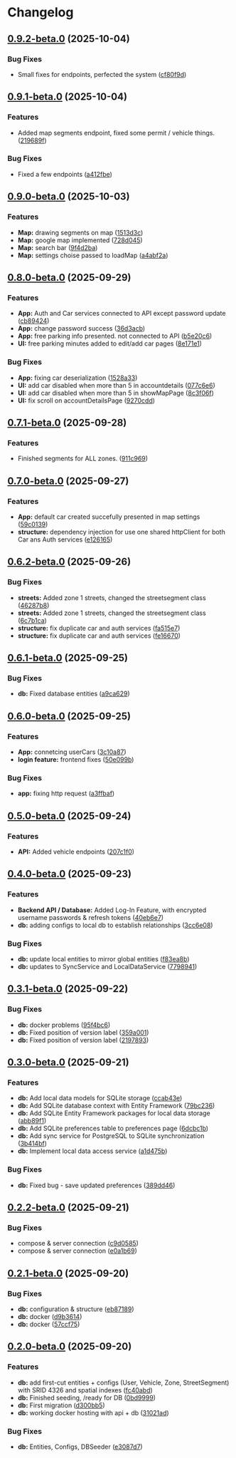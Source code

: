 # Changelog

## [0.9.2-beta.0](https://github.com/gwchar2/ParkSpotTLV/compare/v0.9.1-beta.0...v0.9.2-beta.0) (2025-10-04)


### Bug Fixes

* Small fixes for endpoints, perfected the system ([cf80f9d](https://github.com/gwchar2/ParkSpotTLV/commit/cf80f9dd2616aa2085575e693a57bd1da859fefa))

## [0.9.1-beta.0](https://github.com/gwchar2/ParkSpotTLV/compare/v0.9.0-beta.0...v0.9.1-beta.0) (2025-10-04)


### Features

* Added map segments endpoint, fixed some permit / vehicle things. ([219689f](https://github.com/gwchar2/ParkSpotTLV/commit/219689fe7731d5d96c23d25cbadb5d6566195795))


### Bug Fixes

* Fixed a few endpoints ([a412fbe](https://github.com/gwchar2/ParkSpotTLV/commit/a412fbe4b588b4e70a20b0bfa7bae1c41e9d82bb))

## [0.9.0-beta.0](https://github.com/gwchar2/ParkSpotTLV/compare/v0.8.0-beta.0...v0.9.0-beta.0) (2025-10-03)


### Features

* **Map:** drawing segments on map ([1513d3c](https://github.com/gwchar2/ParkSpotTLV/commit/1513d3c7848e049d1548f749f6bbfea3ba0a3d77))
* **Map:** google map implemented ([728d045](https://github.com/gwchar2/ParkSpotTLV/commit/728d045b89b9a6ce624d6550df220e4fd61532b5))
* **Map:** search bar ([9f4d2ba](https://github.com/gwchar2/ParkSpotTLV/commit/9f4d2baef1efbc9783127f7aab831622bab4fb3b))
* **Map:** settings choise passed to loadMap ([a4abf2a](https://github.com/gwchar2/ParkSpotTLV/commit/a4abf2a1bdea7abe1fd2c819ab257205ca8041b7))

## [0.8.0-beta.0](https://github.com/gwchar2/ParkSpotTLV/compare/v0.7.1-beta.0...v0.8.0-beta.0) (2025-09-29)


### Features

* **App:** Auth and Car services connected to API except password update ([cb89424](https://github.com/gwchar2/ParkSpotTLV/commit/cb894246e6cf3382a8537e9dc85f491bb6ffe59c))
* **App:** change password success ([36d3acb](https://github.com/gwchar2/ParkSpotTLV/commit/36d3acb3253dd3d94890428448eb21722eef7016))
* **App:** free parking info presented. not connected to API ([b5e20c6](https://github.com/gwchar2/ParkSpotTLV/commit/b5e20c66b49e78a88619e7e7338a693cb836201e))
* **UI:** free parking minutes added to edit/add car pages ([8e171e1](https://github.com/gwchar2/ParkSpotTLV/commit/8e171e1d7972cc29244a4140fd4809bc4e865399))


### Bug Fixes

* **App:** fixing car deserialization ([1528a33](https://github.com/gwchar2/ParkSpotTLV/commit/1528a3300b46a94b6e550706392af4f7d8c22374))
* **UI:** add car disabled when more than 5 in accountdetails ([077c6e6](https://github.com/gwchar2/ParkSpotTLV/commit/077c6e63c41e162db0a00d0b88fdc03634d9decd))
* **UI:** add car disabled when more than 5 in showMapPage ([8c3f06f](https://github.com/gwchar2/ParkSpotTLV/commit/8c3f06fd6fbacc68241533d6823b8f5afb817aea))
* **UI:** fix scroll on accountDetailsPage ([9270cdd](https://github.com/gwchar2/ParkSpotTLV/commit/9270cddb626741fd7491e95ca70bc336d12e8a55))

## [0.7.1-beta.0](https://github.com/gwchar2/ParkSpotTLV/compare/v0.7.0-beta.0...v0.7.1-beta.0) (2025-09-28)


### Features

* Finished segments for ALL zones. ([911c969](https://github.com/gwchar2/ParkSpotTLV/commit/911c969938289c4de3259412b4c021967c5b5beb))

## [0.7.0-beta.0](https://github.com/gwchar2/ParkSpotTLV/compare/v0.6.2-beta.0...v0.7.0-beta.0) (2025-09-27)


### Features

* **App:** default car created succefully presented in map settings ([59c0139](https://github.com/gwchar2/ParkSpotTLV/commit/59c01399dc89a639a4580471b41bbed734916d39))
* **structure:** dependency injection for use one shared httpClient for both Car ans Auth services ([e126165](https://github.com/gwchar2/ParkSpotTLV/commit/e12616502d10460b30dae8468b3531f21463fc51))

## [0.6.2-beta.0](https://github.com/gwchar2/ParkSpotTLV/compare/v0.6.1-beta.0...v0.6.2-beta.0) (2025-09-26)


### Bug Fixes

* **streets:** Added zone 1 streets, changed the streetsegment class ([46287b8](https://github.com/gwchar2/ParkSpotTLV/commit/46287b8d2d20685e2b5893cc0d6258ead8b21ea8))
* **streets:** Added zone 1 streets, changed the streetsegment class ([6c7b1ca](https://github.com/gwchar2/ParkSpotTLV/commit/6c7b1ca4e5f2593e20e13cc0ef74ec88e80c9d99))
* **structure:** fix duplicate car and auth services ([fa515e7](https://github.com/gwchar2/ParkSpotTLV/commit/fa515e7cb57391d374a834b2e8de42f29e058f99))
* **structure:** fix duplicate car and auth services ([fe16670](https://github.com/gwchar2/ParkSpotTLV/commit/fe166709f45c58f5c0b17087e131bc7d18548966))

## [0.6.1-beta.0](https://github.com/gwchar2/ParkSpotTLV/compare/v0.6.0-beta.0...v0.6.1-beta.0) (2025-09-25)


### Bug Fixes

* **db:** Fixed database entities ([a9ca629](https://github.com/gwchar2/ParkSpotTLV/commit/a9ca62923c867203a6a1bda52038b24c6ed5eb4b))

## [0.6.0-beta.0](https://github.com/gwchar2/ParkSpotTLV/compare/v0.5.0-beta.0...v0.6.0-beta.0) (2025-09-25)


### Features

* **App:** connetcing userCars ([3c10a87](https://github.com/gwchar2/ParkSpotTLV/commit/3c10a87438e8c36c37c91b036254e12c213532db))
* **login feature:** frontend fixes ([50e099b](https://github.com/gwchar2/ParkSpotTLV/commit/50e099b1f0fcf33e3d4dd6f0c19c0c1f388fba15))


### Bug Fixes

* **app:** fixing http request ([a3ffbaf](https://github.com/gwchar2/ParkSpotTLV/commit/a3ffbaf6ceb802e76c629293ec0f50ae1ebe779b))

## [0.5.0-beta.0](https://github.com/gwchar2/ParkSpotTLV/compare/v0.4.0-beta.0...v0.5.0-beta.0) (2025-09-24)


### Features

* **API:** Added vehicle endpoints ([207c1f0](https://github.com/gwchar2/ParkSpotTLV/commit/207c1f04523914d2af8fb36cd5d738805f09669d))

## [0.4.0-beta.0](https://github.com/gwchar2/ParkSpotTLV/compare/v0.3.1-beta.0...v0.4.0-beta.0) (2025-09-23)


### Features

* **Backend API / Database:** Added Log-In Feature, with encrypted username passwords & refresh tokens ([40eb6e7](https://github.com/gwchar2/ParkSpotTLV/commit/40eb6e762fb701780f1a62e352a25d94db9f845f))
* **db:** adding configs to local db to establish relationships ([3cc6e08](https://github.com/gwchar2/ParkSpotTLV/commit/3cc6e08713f4c549da046ba1e8e1274f8edd6d95))


### Bug Fixes

* **db:** update local entities to mirror global entities ([f83ea8b](https://github.com/gwchar2/ParkSpotTLV/commit/f83ea8bb72b044e9981b7f61f9bc191d964c7be2))
* **db:** updates to SyncService and LocalDataService ([7798941](https://github.com/gwchar2/ParkSpotTLV/commit/77989416eb2308d285516dac898ad8b91c2c1662))

## [0.3.1-beta.0](https://github.com/gwchar2/ParkSpotTLV/compare/v0.3.0-beta.0...v0.3.1-beta.0) (2025-09-22)


### Bug Fixes

* **db:** docker problems ([95f4bc6](https://github.com/gwchar2/ParkSpotTLV/commit/95f4bc6bf141b0e9baa3b3923b16aa153a11c486))
* **db:** Fixed position of version label ([359a001](https://github.com/gwchar2/ParkSpotTLV/commit/359a0018e29d5418be13ca030a19e8e1963dab3b))
* **db:** Fixed position of version label ([2197893](https://github.com/gwchar2/ParkSpotTLV/commit/219789335e3672ed4129d9e06166f6ac51b8ab26))

## [0.3.0-beta.0](https://github.com/gwchar2/ParkSpotTLV/compare/v0.2.2-beta.0...v0.3.0-beta.0) (2025-09-21)


### Features

* **db:** Add local data models for SQLite storage ([ccab43e](https://github.com/gwchar2/ParkSpotTLV/commit/ccab43e0b377251e46a8caf6f3e52e31a42a3ae3))
* **db:** Add SQLite database context with Entity Framework ([79bc236](https://github.com/gwchar2/ParkSpotTLV/commit/79bc2362191af603fc2dcee86b5fb6674e8dadd3))
* **db:** Add SQLite Entity Framework packages for local data storage ([abb89f1](https://github.com/gwchar2/ParkSpotTLV/commit/abb89f1529b2df4fc4e657e87550c5d496584734))
* **db:** Add SQLite preferences table to preferences page ([6dcbc1b](https://github.com/gwchar2/ParkSpotTLV/commit/6dcbc1bf45ae7045e1808fb7d1887b307f86994f))
* **db:** Add sync service for PostgreSQL to SQLite synchronization ([3b414bf](https://github.com/gwchar2/ParkSpotTLV/commit/3b414bf89d9ee4376fc4384d70d7c329153d4cfd))
* **db:** Implement local data access service ([a1d475b](https://github.com/gwchar2/ParkSpotTLV/commit/a1d475b6c264b1748977f85891f6de1ebe580e4e))


### Bug Fixes

* **db:** Fixed bug - save updated preferences ([389dd46](https://github.com/gwchar2/ParkSpotTLV/commit/389dd4693de8adf58a1c0411f313603d26f8afc2))

## [0.2.2-beta.0](https://github.com/gwchar2/ParkSpotTLV/compare/v0.2.1-beta.0...v0.2.2-beta.0) (2025-09-21)


### Bug Fixes

* compose & server connection ([c9d0585](https://github.com/gwchar2/ParkSpotTLV/commit/c9d05857690114fa43b1fea161cd390cad3a1c2b))
* compose & server connection ([e0a1b69](https://github.com/gwchar2/ParkSpotTLV/commit/e0a1b691f6aba8b5b0e83f7f483bae141c18b029))

## [0.2.1-beta.0](https://github.com/gwchar2/ParkSpotTLV/compare/v0.2.0-beta.0...v0.2.1-beta.0) (2025-09-20)


### Bug Fixes

* **db:** configuration & structure ([eb87189](https://github.com/gwchar2/ParkSpotTLV/commit/eb871890b02eac14fdf0a1bef23b2fd54c290ab8))
* **db:** docker ([d9b3614](https://github.com/gwchar2/ParkSpotTLV/commit/d9b3614297402715c349657f6c6e791433a9fc1f))
* **db:** docker ([57ccf75](https://github.com/gwchar2/ParkSpotTLV/commit/57ccf758984c568dec39747b6fb2eaf916447f6d))

## [0.2.0-beta.0](https://github.com/gwchar2/ParkSpotTLV/compare/v0.1.0-beta.0...v0.2.0-beta.0) (2025-09-20)


### Features

* **db:** add first-cut entities + configs (User, Vehicle, Zone, StreetSegment) with SRID 4326 and spatial indexes ([fc40abd](https://github.com/gwchar2/ParkSpotTLV/commit/fc40abdea35a26a7ce551dab993b8633d7926cf6))
* **db:** Finished seeding, /ready for DB ([0bd9999](https://github.com/gwchar2/ParkSpotTLV/commit/0bd9999b9290dfd59b1d88728aa7abb271e21f0e))
* **db:** First migration ([d300bb5](https://github.com/gwchar2/ParkSpotTLV/commit/d300bb520214af111f2f46930c35cdfdcbc4cf6e))
* **db:** working docker hosting with api + db ([31021ad](https://github.com/gwchar2/ParkSpotTLV/commit/31021adce8c4aad768f721d3c1d5f42b53c169e6))


### Bug Fixes

* **db:** Entities, Configs, DBSeeder ([e3087d7](https://github.com/gwchar2/ParkSpotTLV/commit/e3087d7c5c685ceb71f851ae1e50052f95002d16))

